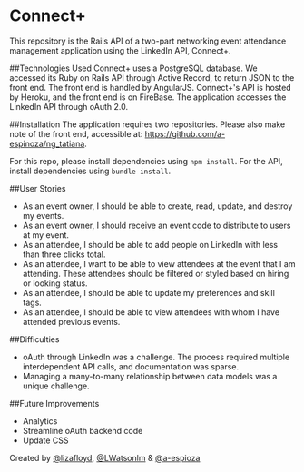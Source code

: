 # Connect+

This repository is the Rails API of a two-part networking event attendance management application using the LinkedIn API, Connect+.

##Technologies Used
Connect+ uses a PostgreSQL database. We accessed its Ruby on Rails API through Active Record, to return JSON to the front end. The front end is handled by AngularJS. Connect+'s API is hosted by Heroku, and the front end is on FireBase. The application accesses the LinkedIn API through oAuth 2.0.

##Installation
The application requires two repositories. Please also make note of the front end, accessible at:
https://github.com/a-espinoza/ng_tatiana.

For this repo, please install dependencies using ```npm install```.  For the API, install dependencies using ```bundle install```.

##User Stories
* As an event owner, I should be able to create, read, update, and destroy my events.
* As an event owner, I should receive an event code to distribute to users at my event.
* As an attendee, I should be able to add people on LinkedIn with less than three clicks total.
* As an attendee, I want to be able to view attendees at the event that I am attending. These attendees should be filtered or styled based on hiring or looking status.
* As an attendee, I should be able to update my preferences and skill tags.
* As an attendee, I should be able to view attendees with whom I have attended previous events.


##Difficulties
* oAuth through LinkedIn was a challenge.  The process required multiple interdependent API calls, and documentation was sparse.
* Managing a many-to-many relationship between data models was a unique challenge.

##Future Improvements
* Analytics
* Streamline oAuth backend code
* Update CSS

Created by [@lizafloyd](https://github.com/lizafloyd), [@LWatsonlm](https://github.com/LWatsonlm) & [@a-espioza](https://github.com/a-espinoza/)
